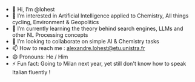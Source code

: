 - 👋 Hi, I’m @lohest
- 👀 I’m interested in Artificial Intelligence applied to Chemistry, All things cycling, Environment & Geopolitics
- 🌱 I’m currently learning the theory behind search engines, LLMs and other NL Processing concepts
- 💞️ I’m looking to collaborate on simple AI & Chemistry tasks
- 📫 How to reach me : alexandre.lohest@etu.unistra.fr
- 😄 Pronouns: He / Him
- ⚡ Fun fact: Going to Milan next year, yet still don't know how to speak Italian fluently !

<!---
lohest/lohest is a ✨ special ✨ repository because its `README.md` (this file) appears on your GitHub profile.
You can click the Preview link to take a look at your changes.
--->
